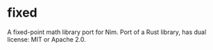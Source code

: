 # fixed
A fixed-point math library port for Nim.
Port of a Rust library, has dual license: MIT or Apache 2.0.
